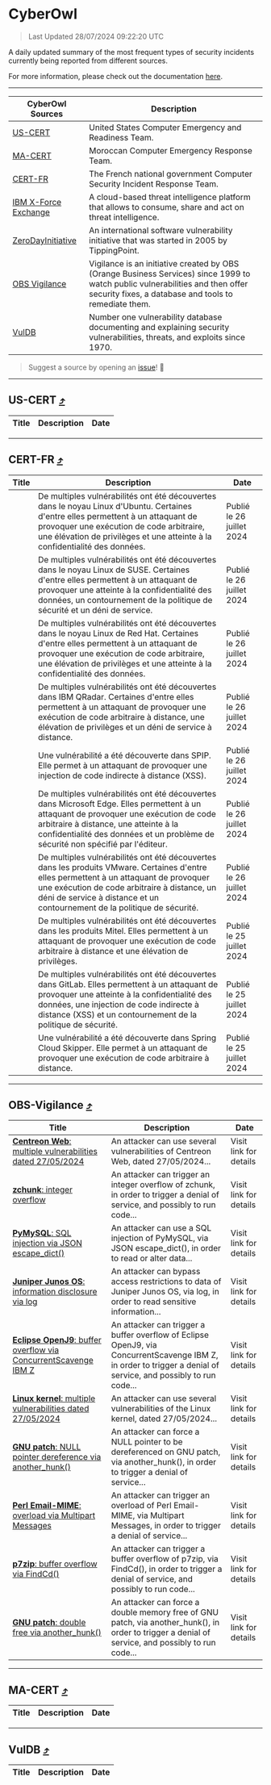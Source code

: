 
 <div id='top'></div>

# CyberOwl

 > Last Updated 28/07/2024 09:22:20 UTC
 
 A daily updated summary of the most frequent types of security incidents currently being reported from different sources.
 
 For more information, please check out the documentation [here](./docs/README.md).
 
 ---
 |CyberOwl Sources|Description|
 |---|---|
 |[US-CERT](#us-cert-arrow_heading_up)|United States Computer Emergency and Readiness Team.|
 |[MA-CERT](#ma-cert-arrow_heading_up)|Moroccan Computer Emergency Response Team.|
 |[CERT-FR](#cert-fr-arrow_heading_up)|The French national government Computer Security Incident Response Team.|
 |[IBM X-Force Exchange](#ibmcloud-arrow_heading_up)|A cloud-based threat intelligence platform that allows to consume, share and act on threat intelligence.|
 |[ZeroDayInitiative](#zerodayinitiative-arrow_heading_up)|An international software vulnerability initiative that was started in 2005 by TippingPoint.|
 |[OBS Vigilance](#obs-vigilance-arrow_heading_up)|Vigilance is an initiative created by OBS (Orange Business Services) since 1999 to watch public vulnerabilities and then offer security fixes, a database and tools to remediate them.|
 |[VulDB](#vuldb-arrow_heading_up)|Number one vulnerability database documenting and explaining security vulnerabilities, threats, and exploits since 1970.|
 
 > Suggest a source by opening an [issue](https://github.com/karimhabush/cyberowl/issues)! :raised_hands:
 ---

## US-CERT [:arrow_heading_up:](#cyberowl)

 |Title|Description|Date|
 |---|---|---|
 
 ---

## CERT-FR [:arrow_heading_up:](#cyberowl)

 |Title|Description|Date|
 |---|---|---|
 |[](https://www.cert.ssi.gouv.fr/avis/CERTFR-2024-AVI-0633/)|De multiples vulnérabilités ont été découvertes dans le noyau Linux d'Ubuntu. Certaines d'entre elles permettent à un attaquant de provoquer une exécution de code arbitraire, une élévation de privilèges et une atteinte à la confidentialité des données.|Publié le 26 juillet 2024|
 |[](https://www.cert.ssi.gouv.fr/avis/CERTFR-2024-AVI-0632/)|De multiples vulnérabilités ont été découvertes dans le noyau Linux de SUSE. Certaines d'entre elles permettent à un attaquant de provoquer une atteinte à la confidentialité des données, un contournement de la politique de sécurité et un déni de service.|Publié le 26 juillet 2024|
 |[](https://www.cert.ssi.gouv.fr/avis/CERTFR-2024-AVI-0631/)|De multiples vulnérabilités ont été découvertes dans le noyau Linux de Red Hat. Certaines d'entre elles permettent à un attaquant de provoquer une exécution de code arbitraire, une élévation de privilèges et une atteinte à la confidentialité des données.|Publié le 26 juillet 2024|
 |[](https://www.cert.ssi.gouv.fr/avis/CERTFR-2024-AVI-0630/)|De multiples vulnérabilités ont été découvertes dans IBM QRadar. Certaines d'entre elles permettent à un attaquant de provoquer une exécution de code arbitraire à distance, une élévation de privilèges et un déni de service à distance.|Publié le 26 juillet 2024|
 |[](https://www.cert.ssi.gouv.fr/avis/CERTFR-2024-AVI-0629/)|Une vulnérabilité a été découverte dans SPIP. Elle permet à un attaquant de provoquer une injection de code indirecte à distance (XSS).|Publié le 26 juillet 2024|
 |[](https://www.cert.ssi.gouv.fr/avis/CERTFR-2024-AVI-0628/)|De multiples vulnérabilités ont été découvertes dans Microsoft Edge. Elles permettent à un attaquant de provoquer une exécution de code arbitraire à distance, une atteinte à la confidentialité des données et un problème de sécurité non spécifié par l'éditeur.|Publié le 26 juillet 2024|
 |[](https://www.cert.ssi.gouv.fr/avis/CERTFR-2024-AVI-0627/)|De multiples vulnérabilités ont été découvertes dans les produits VMware. Certaines d'entre elles permettent à un attaquant de provoquer une exécution de code arbitraire à distance, un déni de service à distance et un contournement de la politique de sécurité.|Publié le 26 juillet 2024|
 |[](https://www.cert.ssi.gouv.fr/avis/CERTFR-2024-AVI-0626/)|De multiples vulnérabilités ont été découvertes dans les produits Mitel. Elles permettent à un attaquant de provoquer une exécution de code arbitraire à distance et une élévation de privilèges.|Publié le 25 juillet 2024|
 |[](https://www.cert.ssi.gouv.fr/avis/CERTFR-2024-AVI-0625/)|De multiples vulnérabilités ont été découvertes dans GitLab. Elles permettent à un attaquant de provoquer une atteinte à la confidentialité des données, une injection de code indirecte à distance (XSS) et un contournement de la politique de sécurité.|Publié le 25 juillet 2024|
 |[](https://www.cert.ssi.gouv.fr/avis/CERTFR-2024-AVI-0624/)|Une vulnérabilité a été découverte dans Spring Cloud Skipper. Elle permet à un attaquant de provoquer une exécution de code arbitraire à distance.|Publié le 25 juillet 2024|
 
 ---

## OBS-Vigilance [:arrow_heading_up:](#cyberowl)

 |Title|Description|Date|
 |---|---|---|
 |[<a href="https://vigilance.fr/vulnerability/Centreon-Web-multiple-vulnerabilities-dated-27-05-2024-44402" class="noirorange"><b>Centreon Web</b>: multiple vulnerabilities dated 27/05/2024</a>](https://vigilance.fr/vulnerability/Centreon-Web-multiple-vulnerabilities-dated-27-05-2024-44402)|An attacker can use several vulnerabilities of Centreon Web, dated 27/05/2024...|Visit link for details|
 |[<a href="https://vigilance.fr/vulnerability/zchunk-integer-overflow-42729" class="noirorange"><b>zchunk</b>: integer overflow</a>](https://vigilance.fr/vulnerability/zchunk-integer-overflow-42729)|An attacker can trigger an integer overflow of zchunk, in order to trigger a denial of service, and possibly to run code...|Visit link for details|
 |[<a href="https://vigilance.fr/vulnerability/PyMySQL-SQL-injection-via-JSON-escape-dict-44401" class="noirorange"><b>PyMySQL</b>: SQL injection via JSON escape_dict()</a>](https://vigilance.fr/vulnerability/PyMySQL-SQL-injection-via-JSON-escape-dict-44401)|An attacker can use a SQL injection of PyMySQL, via JSON escape_dict(), in order to read or alter data...|Visit link for details|
 |[<a href="https://vigilance.fr/vulnerability/Juniper-Junos-OS-information-disclosure-via-log-44729" class="noirorange"><b>Juniper Junos OS</b>: information disclosure via log</a>](https://vigilance.fr/vulnerability/Juniper-Junos-OS-information-disclosure-via-log-44729)|An attacker can bypass access restrictions to data of Juniper Junos OS, via log, in order to read sensitive information...|Visit link for details|
 |[<a href="https://vigilance.fr/vulnerability/Eclipse-OpenJ9-buffer-overflow-via-ConcurrentScavenge-IBM-Z-44400" class="noirorange"><b>Eclipse OpenJ9</b>: buffer overflow via ConcurrentScavenge IBM Z</a>](https://vigilance.fr/vulnerability/Eclipse-OpenJ9-buffer-overflow-via-ConcurrentScavenge-IBM-Z-44400)|An attacker can trigger a buffer overflow of Eclipse OpenJ9, via ConcurrentScavenge IBM Z, in order to trigger a denial of service, and possibly to run code...|Visit link for details|
 |[<a href="https://vigilance.fr/vulnerability/Linux-kernel-multiple-vulnerabilities-dated-27-05-2024-44399" class="noirorange"><b>Linux kernel</b>: multiple vulnerabilities dated 27/05/2024</a>](https://vigilance.fr/vulnerability/Linux-kernel-multiple-vulnerabilities-dated-27-05-2024-44399)|An attacker can use several vulnerabilities of the Linux kernel, dated 27/05/2024...|Visit link for details|
 |[<a href="https://vigilance.fr/vulnerability/GNU-patch-NULL-pointer-dereference-via-another-hunk-44396" class="noirorange"><b>GNU patch</b>: NULL pointer dereference via another_hunk()</a>](https://vigilance.fr/vulnerability/GNU-patch-NULL-pointer-dereference-via-another-hunk-44396)|An attacker can force a NULL pointer to be dereferenced on GNU patch, via another_hunk(), in order to trigger a denial of service...|Visit link for details|
 |[<a href="https://vigilance.fr/vulnerability/Perl-Email-MIME-overload-via-Multipart-Messages-44392" class="noirorange"><b>Perl Email-MIME</b>: overload via Multipart Messages</a>](https://vigilance.fr/vulnerability/Perl-Email-MIME-overload-via-Multipart-Messages-44392)|An attacker can trigger an overload of Perl Email-MIME, via Multipart Messages, in order to trigger a denial of service...|Visit link for details|
 |[<a href="https://vigilance.fr/vulnerability/p7zip-buffer-overflow-via-FindCd-44395" class="noirorange"><b>p7zip</b>: buffer overflow via FindCd()</a>](https://vigilance.fr/vulnerability/p7zip-buffer-overflow-via-FindCd-44395)|An attacker can trigger a buffer overflow of p7zip, via FindCd(), in order to trigger a denial of service, and possibly to run code...|Visit link for details|
 |[<a href="https://vigilance.fr/vulnerability/GNU-patch-double-free-via-another-hunk-44398" class="noirorange"><b>GNU patch</b>: double free via another_hunk()</a>](https://vigilance.fr/vulnerability/GNU-patch-double-free-via-another-hunk-44398)|An attacker can force a double memory free of GNU patch, via another_hunk(), in order to trigger a denial of service, and possibly to run code...|Visit link for details|
 
 ---

## MA-CERT [:arrow_heading_up:](#cyberowl)

 |Title|Description|Date|
 |---|---|---|
 
 ---

## VulDB [:arrow_heading_up:](#cyberowl)

 |Title|Description|Date|
 |---|---|---|
 